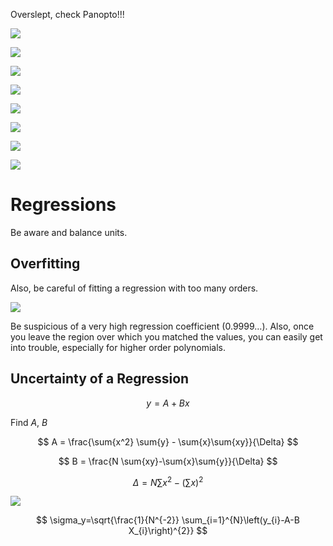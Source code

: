 Overslept, check Panopto!!!

![](!imgdir/33575c3a94fdbe6dd88b3ac198e3c0a101609ca9.png)

![](!imgdir/9031b0edd16939f3ac3cfd51457bcd64b5132068.png)

![](!imgdir/599827fd5dc49c082bacfe5acf3772d219ff6222.png)

![](!imgdir/05dc43eec71d5d310cc8fced51a24f42df7346a3.png)

![](!imgdir/85a2c3c127a24b03b22d4cf3b8e31e10d0ca1321.png)

![](!imgdir/de748ebf9e99cab83972d53af86998da49c9a76d.png)

![](!imgdir/97aabc6f88464889f018d79bbdad371385021f1f.png)

![](!imgdir/f8ffe508efc21de89ea4bf4c08511d4cc51b9b75.png)

# Regressions

Be aware and balance units.

## Overfitting

Also, be careful of fitting a regression with too many orders.

![](!imgdir/a7bfdfe66590b8ec9d6bd0a6af65f1c339b4744d.png)

Be suspicious of a very high regression coefficient ($0.9999\dots$).
Also, once you leave the region over which you matched the values, you
can easily get into trouble, especially for higher order polynomials.

## Uncertainty of a Regression

$$
y = A + Bx
$$

Find $A$, $B$

$$
A = \frac{\sum{x^2} \sum{y} - \sum{x}\sum{xy}}{\Delta}
$$

$$
B = \frac{N \sum{xy}-\sum{x}\sum{y}}{\Delta}
$$

$$
\Delta = N \sum{x^2}-\left( \sum{x} \right)^2
$$

![](!imgdir/53ba9ff623440aa387f1d96894ebb3fd8046b528.png)

$$
\sigma_y=\sqrt{\frac{1}{N^{-2}} \sum_{i=1}^{N}\left(y_{i}-A-B X_{i}\right)^{2}}
$$
